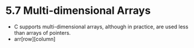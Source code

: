# 5.7 Multi-dimensional Arrays

- C supports multi-dimensional arrays, although in practice, are used less than arrays of pointers.
- arr[row][column]